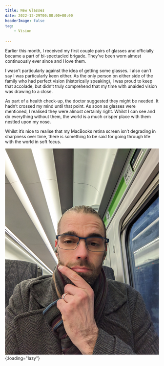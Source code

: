 ```yaml
---
title: New Glasses
date: 2022-12-29T00:00:00+00:00
headerImage: false
tag: 
    - Vision

---
```


Earlier this month, I received my first couple pairs of glasses and officially became a part of bi-spectacled brigade. They’ve been worn almost continuously ever since and I love them.

I wasn’t particularly against the idea of getting some glasses. I also can’t say I was particularly keen either. As the only person on either side of the family who had perfect vision (historically speaking), I was proud to keep that accolade, but didn’t truly comprehend that my time with unaided vision was drawing to a close.

As part of a health check-up, the doctor suggested they might be needed. It hadn’t crossed my mind until that point. As soon as glasses were mentioned, I realised they were almost certainly right. Whilst I can see and do everything without them, the world is a much crisper place with them nestled upon my nose.

Whilst it’s nice to realise that my MacBooks retina screen isn’t degrading in sharpness over time, there is something to be said for going through life with the world in soft focus.

![New glasses](/assets/images/2022/new-glasses.jpg "New glasses on the train"){:loading="lazy"}
